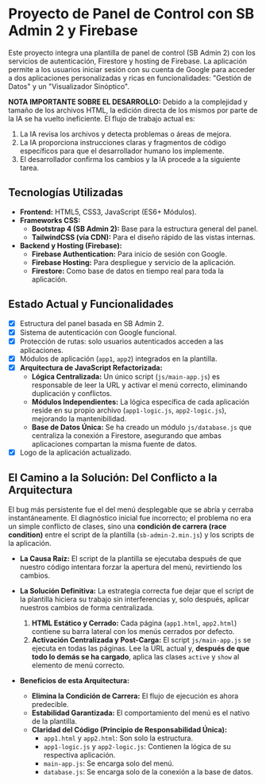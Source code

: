 # Proyecto de Panel de Control con SB Admin 2 y Firebase

Este proyecto integra una plantilla de panel de control (SB Admin 2) con los servicios de autenticación, Firestore y hosting de Firebase. La aplicación permite a los usuarios iniciar sesión con su cuenta de Google para acceder a dos aplicaciones personalizadas y ricas en funcionalidades: "Gestión de Datos" y un "Visualizador Sinóptico".

**NOTA IMPORTANTE SOBRE EL DESARROLLO:**
Debido a la complejidad y tamaño de los archivos HTML, la edición directa de los mismos por parte de la IA se ha vuelto ineficiente. El flujo de trabajo actual es:
1. La IA revisa los archivos y detecta problemas o áreas de mejora.
2. La IA proporciona instrucciones claras y fragmentos de código específicos para que el desarrollador humano los implemente.
3. El desarrollador confirma los cambios y la IA procede a la siguiente tarea.

## Tecnologías Utilizadas

*   **Frontend:** HTML5, CSS3, JavaScript (ES6+ Módulos).
*   **Frameworks CSS:**
    *   **Bootstrap 4 (SB Admin 2):** Base para la estructura general del panel.
    *   **TailwindCSS (vía CDN):** Para el diseño rápido de las vistas internas.
*   **Backend y Hosting (Firebase):**
    *   **Firebase Authentication:** Para inicio de sesión con Google.
    *   **Firebase Hosting:** Para despliegue y servicio de la aplicación.
    *   **Firestore:** Como base de datos en tiempo real para toda la aplicación.

## Estado Actual y Funcionalidades

*   [X] Estructura del panel basada en SB Admin 2.
*   [X] Sistema de autenticación con Google funcional.
*   [X] Protección de rutas: solo usuarios autenticados acceden a las aplicaciones.
*   [X] Módulos de aplicación (`app1`, `app2`) integrados en la plantilla.
*   [X] **Arquitectura de JavaScript Refactorizada:**
    *   **Lógica Centralizada:** Un único script (`js/main-app.js`) es responsable de leer la URL y activar el menú correcto, eliminando duplicación y conflictos.
    *   **Módulos Independientes:** La lógica específica de cada aplicación reside en su propio archivo (`app1-logic.js`, `app2-logic.js`), mejorando la mantenibilidad.
    *   **Base de Datos Única:** Se ha creado un módulo `js/database.js` que centraliza la conexión a Firestore, asegurando que ambas aplicaciones compartan la misma fuente de datos.
*   [X] Logo de la aplicación actualizado.

## El Camino a la Solución: Del Conflicto a la Arquitectura

El bug más persistente fue el del menú desplegable que se abría y cerraba instantáneamente. El diagnóstico inicial fue incorrecto; el problema no era un simple conflicto de clases, sino una **condición de carrera (race condition)** entre el script de la plantilla (`sb-admin-2.min.js`) y los scripts de la aplicación.

*   **La Causa Raíz:** El script de la plantilla se ejecutaba después de que nuestro código intentara forzar la apertura del menú, revirtiendo los cambios.
*   **La Solución Definitiva:** La estrategia correcta fue dejar que el script de la plantilla hiciera su trabajo sin interferencias y, solo después, aplicar nuestros cambios de forma centralizada.
    1.  **HTML Estático y Cerrado:** Cada página (`app1.html`, `app2.html`) contiene su barra lateral con los menús cerrados por defecto.
    2.  **Activación Centralizada y Post-Carga:** El script `js/main-app.js` se ejecuta en todas las páginas. Lee la URL actual y, **después de que todo lo demás se ha cargado**, aplica las clases `active` y `show` al elemento de menú correcto.

*   **Beneficios de esta Arquitectura:**
    *   **Elimina la Condición de Carrera:** El flujo de ejecución es ahora predecible.
    *   **Estabilidad Garantizada:** El comportamiento del menú es el nativo de la plantilla.
    *   **Claridad del Código (Principio de Responsabilidad Única):**
        *   `app1.html` y `app2.html`: Son solo la estructura.
        *   `app1-logic.js` y `app2-logic.js`: Contienen la lógica de su respectiva aplicación.
        *   `main-app.js`: Se encarga solo del menú.
        *   `database.js`: Se encarga solo de la conexión a la base de datos.

